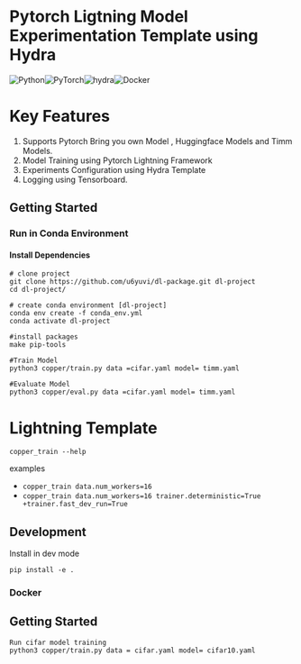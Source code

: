 # Pytorch Ligtning Model Experimentation Template using Hydra

![Python](https://img.shields.io/badge/python-3670A0?style=for-the-badge&logo=python&logoColor=ffdd54)![PyTorch](https://img.shields.io/badge/PyTorch-%23EE4C2C.svg?style=for-the-badge&logo=PyTorch&logoColor=white)![hydra](https://img.shields.io/badge/Config-Hydra_1.3-89b8cd)![Docker](https://img.shields.io/badge/docker-%230db7ed.svg?style=for-the-badge&logo=docker&logoColor=white)


# Key Features

1. Supports Pytorch Bring you own Model , Huggingface Models and Timm Models.
2. Model Training using Pytorch Lightning Framework
3. Experiments Configuration using Hydra Template
4. Logging using Tensorboard.


## Getting Started

### Run in Conda Environment 

#### Install Dependencies 

```
# clone project 
git clone https://github.com/u6yuvi/dl-package.git dl-project
cd dl-project/

# create conda environment [dl-project]
conda env create -f conda_env.yml 
conda activate dl-project

#install packages
make pip-tools

#Train Model
python3 copper/train.py data =cifar.yaml model= timm.yaml

#Evaluate Model
python3 copper/eval.py data =cifar.yaml model= timm.yaml
```


# Lightning Template

```
copper_train --help
```

examples

- `copper_train data.num_workers=16`
- `copper_train data.num_workers=16 trainer.deterministic=True +trainer.fast_dev_run=True`

## Development

Install in dev mode

```
pip install -e .
```

### Docker

<docker-usage-instructions-here>


## Getting Started

```
Run cifar model training
python3 copper/train.py data = cifar.yaml model= cifar10.yaml
```
